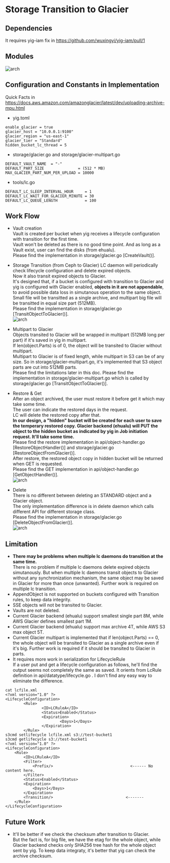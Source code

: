 # Storage Transition to Glacier
## Dependencies
It requires yig-iam fix in https://github.com/wuxingyi/yig-iam/pull/1    

## Modules
![arch](https://github.com/woclouds3/yig/blob/glacier/doc/picture/glacier_modules.png)  

## Configuration and Constants in Implementation
Quick Facts in https://docs.aws.amazon.com/amazonglacier/latest/dev/uploading-archive-mpu.html  
* yig.toml
```
enable_glacier = true
glacier_host = "10.0.0.1:9100"
glacier_region = "us-east-1"
glacier_tier = "Standard"
hidden_bucket_lc_thread = 5 
```
* storage/glacier.go and storage/glacier-multipart.go
```
DEFAULT_VAULT_NAME  = "-"    
DEFAULT_PART_SIZE               = (512 * MB)  
MAX_GLACIER_PART_NUM_PER_UPLOAD = 10000  
```
* tools/lc.go  
```
DEFAULT_LC_SLEEP_INTERVAL_HOUR     = 1
DEFAULT_LC_WAIT_FOR_GLACIER_MINUTE = 30
DEFAULT_LC_QUEUE_LENGTH            = 100
```

## Work Flow
* Vault creation  
Vault is created per bucket when yig receives a lifecycle configuration with transition for the first time.  
Vault won't be deleted as there is no good time point. And as long as a Vault exist, user can find the disks (from ehualu).  
Please find the implementation in storage/glacier.go [CreateVault()].   
  
* Storage Transition (from Ceph to Glacier)
LC daemon will periodically check lifecycle configuration and delete expired objects.  
Now it also transit expired objects to Glacier.  
It's designed that, if a bucket is configured with transition to Glacier and yig is configured with Glacier enabled, **objects in it are not appendable**, to avoid possible data loss in simutanous operation to the same object.
Small file will be transitted as a single archive, and multipart big file will be transitted in equal size part (512MB).   
Please find the implementation in storage/glacier.go [TransitObjectToGlacier()].   
![arch](https://github.com/woclouds3/yig/blob/glacier/doc/picture/glacier_transit.png)

* Multipart to Glacier   
Objects transited to Glacier will be wrapped in multipart (512MB long per part) if it's saved in yig in multipart.   
If len(object.Parts) is of 0, the object will be transited to Glacier without multipart.  
Multipart to Glacier is of fixed length, while multipart in S3 can be of any size. So in storage/glacier-multipart.go, it's implemented that S3 object parts are cut into 512MB parts.  
Please find the limitations later in this doc.
Please find the implementation in storage/glacier-multipart.go which is called by storage/glacier.go [TransitObjectToGlacier()].   

* Restore & Get  
After an object archived, the user must restore it before get it which may take some time.  
The user can indicate the restored days in the request.  
LC will delete the restored copy after that.  
**In our design, a "hidden" bucket will be created for each user to save the temperary restored copy. Glacier backend (ehualu) will PUT the object to the hidden bucket as indicated by yig in Job initiation request. It'll take some time.**   
Please find the restore implementation in api/object-handler.go [RestoreObjectHandler()] and storage/glacier.go [RestoreObjectFromGlacier()].   
After restore, the restored object copy in hidden bucket will be returned when GET is requested.  
Please find the GET implementation in api/object-handler.go [GetObjectHandler()].  
![arch](https://github.com/woclouds3/yig/blob/glacier/doc/picture/glacier_restore_and_get.png)

* Delete   
There is no different between deleting an STANDARD object and a Glacier object.  
The only implementation difference is in delete daemon which calls different API for different storage class.  
Please find the implementation in storage/glacier.go [DeleteObjectFromGlacier()].   
![arch](https://github.com/woclouds3/yig/blob/glacier/doc/picture/glacier_delete.png)  

## Limitation
* **There may be problems when multiple lc daemons do transition at the same time.**  
There is no problem if multiple lc daemons delete expired objects simutanously.
But when multiple lc daemons transit objects to Glacier without any synchronization mechanism, the same object may be saved in Glacier for more than once (unwanted).
Further work is required on multiple lc transition.
* AppendObject is not supported on buckets configured with Transition rules, to keep data integrity.  
* SSE objects will not be transited to Glacier.  
* Vaults are not deleted.  
* Current Glacier backend (ehualu) support smallest single part 8M, while AWS Glacier defines smallest part 1M.
* Current Glacier backend (ehualu) support max archive 4T, while AWS S3 max object 5T.  
* Current Glacier multipart is implemented that if len(object.Parts) == 0, the whole object will be transited to Glacier as a single archive even if it's big. Further work is required if it should be transited to Glacier in parts.     
* It requires more work in serialization for LifecycleRule  
If a user put and get a lifecycle configuration as follows, he'll find the output seems not completely the same as saved.
It orients from LcRule definition in api/datatype/lifecycle.go .
I don't find any easy way to eliminate the difference.
```
cat lcfile.xml
<?xml version="1.0" ?> 
<LifecycleConfiguration>
        <Rule>
                <ID>LCRuleA</ID>
                <Status>Enabled</Status>
                <Expiration>
                        <Days>1</Days>
                </Expiration>
        </Rule>
s3cmd setlifecycle lcfile.xml s3://test-bucket1
s3cmd getlifecycle s3://test-bucket1
<?xml version="1.0" ?>
<LifecycleConfiguration>
	<Rule>
		<ID>LCRuleA</ID>
		<Filter>
			<Prefix/>                                  <------ No content here.
		</Filter>
		<Status>Enabled</Status>
		<Expiration>
			<Days>1</Days>
		</Expiration>
		<Transition/>                                <-------
	</Rule>
</LifecycleConfiguration>
```
## Future Work
* It'll be better if we check the checksum after transition to Glacier.  
But the fact is, for big file, we have the etag for the whole object, while Glacier backend checks only SHA256 tree hash for the whole object sent by yig.
To keep data integraty, it's better that yig can check the archive checksum.  
